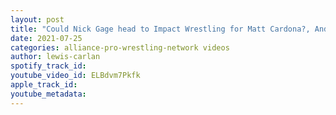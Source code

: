 ```yaml
---
layout: post
title: "Could Nick Gage head to Impact Wrestling for Matt Cardona?, Andrade almost shows up at Slammiversary"
date: 2021-07-25
categories: alliance-pro-wrestling-network videos
author: lewis-carlan
spotify_track_id: 
youtube_video_id: ELBdvm7Pkfk
apple_track_id: 
youtube_metadata: 
---
```

